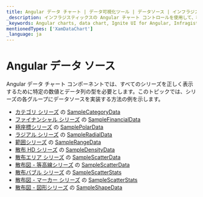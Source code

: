 ```yaml
---
title: Angular データ チャート | データ可視化ツール | データソース | インフラジスティックス
_description: インフラジスティックスの Angular チャート コントロールを使用して、柱状、エリア、棒、円、ドーナツなど、さまざまな種類のチャートを作成します。Ignite UI for Angular グラフ タイプについて説明します。
_keywords: Angular charts, data chart, Ignite UI for Angular, Infragistics, data sources, Angular チャート, データ チャート, インフラジスティックス, データソース
mentionedTypes: ['XamDataChart']
_language: ja
---
```


# Angular データ ソース

Angular データ チャート コンポーネントでは、すべてのシリーズを正しく表示するために特定の数値とデータ列の型を必要とします。このトピックでは、シリーズの各グループにデータソースを実装する方法の例を示します。

-   [カテゴリ シリーズ](data-chart-type-category-series.md) の [SampleCategoryData](data-chart-data-sources-category.md)
-   [ファイナンシャル シリーズ](data-chart-type-financial-series.md) の [SampleFinancialData](data-chart-data-sources-financial.md)
-   [極座標シリーズ](data-chart-type-polar-series.md) の [SamplePolarData](data-chart-data-sources-polar.md)
-   [ラジアル シリーズ](data-chart-type-radial-series.md) の [SampleRadialData](data-chart-data-sources-radial.md)
-   [範囲シリーズ](data-chart-type-range-series.md) の [SampleRangeData](data-chart-data-sources-range.md)
-   [散布 HD シリーズ](data-chart-type-scatter-hd-series.md) の [SampleDensityData](data-chart-data-sources-density.md)
-   [散布エリア シリーズ](data-chart-type-scatter-contour-series.md) の [SampleScatterData](data-chart-data-sources-scatter.md)
-   [散布図 - 等高線シリーズ](data-chart-type-scatter-contour-series.md) の [SampleScatterData](data-chart-data-sources-scatter.md)
-   [散布バブル シリーズ](data-chart-type-scatter-bubble-series.md) の [SampleScatterStats](data-chart-data-sources-stats.md)
-   [散布図 - マーカー シリーズ](data-chart-type-scatter-point-series.md) の [SampleScatterStats](data-chart-data-sources-stats.md)
-   [散布図 - 図形シリーズ](data-chart-type-shape-series.md) の [SampleShapeData](data-chart-data-sources-shape.md)
